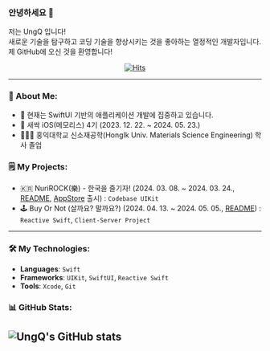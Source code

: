 ### 안녕하세요 👋

저는 UngQ 입니다! <br>
새로운 기술을 탐구하고 코딩 기술을 향상시키는 것을 좋아하는 열정적인 개발자입니다. <br>
제 GitHub에 오신 것을 환영합니다!

<div align="center">
  
[![Hits](https://hits.seeyoufarm.com/api/count/incr/badge.svg?url=https%3A%2F%2Fgithub.com%2FUngQ&count_bg=%2379C83D&title_bg=%23555555&icon=apple.svg&icon_color=%23E7E7E7&title=Today&edge_flat=false)](https://hits.seeyoufarm.com)
</div>

---

### 🚀 About Me:
- 🔭 현재는 SwiftUI 기반의 애플리케이션 개발에 집중하고 있습니다.
- 🌱 새싹 iOS(메모리스) 4기 (2023. 12. 22. ~ 2024. 05. 23.)
- 👨🏻‍🎓 홍익대학교 신소재공학(HongIk Univ. Materials Science Engineering) 학사 졸업

### 🗒️ My Projects:
- 🇰🇷 NuriROCK(樂) - 한국을 즐기자! (2024. 03. 08. ~ 2024. 03. 24., [README](https://ungq.notion.site/NuriROCK-b4b6c86d198e4b0f90b2a657574eef1f?pvs=74), [AppStore](https://apps.apple.com/kr/app/nurirock-%E6%A8%82-%ED%95%9C%EA%B5%AD%EC%9D%84-%EC%A6%90%EA%B8%B0%EC%9E%90/id6479728531) 출시) : `Codebase UIKit`
- 🕹️ Buy Or Not (살까요? 말까요?) (2024. 04. 13. ~ 2024. 05. 05., [README](https://github.com/UngQ/BuyOrNot?tab=readme-ov-file#%EF%B8%8Fbuy-or-not-%EC%82%B4%EA%B9%8C%EC%9A%94-%EB%A7%90%EA%B9%8C%EC%9A%94)) : `Reactive Swift`, `Client-Server Project`
  
---

### 🛠️ My Technologies:
- **Languages**: `Swift`
- **Frameworks**: `UIKit`, `SwiftUI`, `Reactive Swift`
- **Tools**: `Xcode`, `Git`

### 📊 GitHub Stats:
![UngQ's GitHub stats](https://github-readme-stats.vercel.app/api?username=UngQ&hide=contribs,prs&show_icons=true&count_private=true&theme=highcontrast)
---
